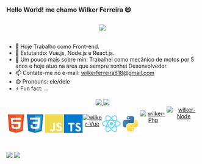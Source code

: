 ### Hello World! me chamo Wilker Ferreira 😄
 ##
 
 <p align="center">
  <a href="https://github.com/wilker818"><img src="https://readme-typing-svg.herokuapp.com/?lines=Front-End%20web%20developer;Always%20learning%20new%20things&font=Fira%20Code&center=true&width=440&height=45&color=f75c7e&vCenter=true&size=22"  ></a>
</p>
 
 
 ##
- 🔭 Hoje Trabalho como Front-end.
- 🌱 Estutando:  Vue.js, Node.js e React.js.
- 💬 Um pouco mais sobre min: Trabalhei como mecânico de motos por 5 anos e hoje atuo na área que sempre sonhei Desenvolvedor.
- 📫 Contate-me no e-mail: wilkerferreira818@gmail.com
- 😄 Pronouns: ele/dele
- ⚡ Fun fact: ...

<div align="center">
  <a href="https://github.com/wilker818">
  <img height="180em" src="https://github-readme-stats.vercel.app/api?username=wilker818&show_icons=true&theme=dark&include_all_commits=true&count_private=true"/>
  <img height="180em" src="https://github-readme-stats.vercel.app/api/top-langs/?username=wilker818&layout=compact&langs_count=7&theme=dark"/>
</div>
<div align="center" style="display: flex; justify-content: space-around; align-items: center;"><br> 
  <img align="center" alt="wilker-HTML" height="50" width="50" src="https://raw.githubusercontent.com/devicons/devicon/master/icons/html5/html5-original.svg">
  <img align="center" alt="wilker-CSS" height="50" width="50" src="https://raw.githubusercontent.com/devicons/devicon/master/icons/css3/css3-original.svg">  
  <img align="center" alt="wilker-Js" height="50" width="50" src="https://raw.githubusercontent.com/devicons/devicon/master/icons/javascript/javascript-plain.svg">
  <img align="center" alt="wilker-Ts" height="50" width="50" src="https://raw.githubusercontent.com/devicons/devicon/master/icons/typescript/typescript-plain.svg">
  <img align="center" alt="wilker-Vue" height="50" width="50" src="https://cdn.jsdelivr.net/gh/devicons/devicon/icons/vuejs/vuejs-original-wordmark.svg">
  <img align="center" alt="wilker-React" height="50" width="50" src="https://raw.githubusercontent.com/devicons/devicon/master/icons/react/react-original.svg">
  <img align="center" alt="wilker-Python" height="50" width="50" src="https://raw.githubusercontent.com/devicons/devicon/master/icons/python/python-original.svg">
  <img align="center" alt="wilker-Php" height="70" width="70" src="https://cdn.jsdelivr.net/gh/devicons/devicon/icons/php/php-plain.svg">
  <img align="center" alt="wilker-Node" height="90" width="90" src="https://cdn.jsdelivr.net/gh/devicons/devicon/icons/nodejs/nodejs-original-wordmark.svg" />
  
  
</div>
  
  ##
  
  <div>
  <a href = "mailto:wilkerferreira818@gmail.com"><img src="https://img.shields.io/badge/-Gmail-%23333?style=for-the-badge&logo=gmail&logoColor=white" target="_blank"></a>
  <a href="https://www.linkedin.com/in/wilker-ferreira-74b86b18a/" target="_blank"><img src="https://img.shields.io/badge/-LinkedIn-%230077B5?style=for-the-badge&logo=linkedin&logoColor=white" target="_blank"></a>  
  
 
</div>

  
